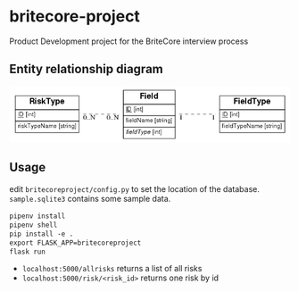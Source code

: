 # britecore-project
Product Development project for the BriteCore interview process

## Entity relationship diagram
![entity relationship diagram](datalay.er.png)

## Usage
edit `britecoreproject/config.py` to set the location of the database. `sample.sqlite3` contains some sample data.

```
pipenv install
pipenv shell
pip install -e .
export FLASK_APP=britecoreproject
flask run
```

* `localhost:5000/allrisks` returns a list of all risks
* `localhost:5000/risk/<risk_id>` returns one risk by id
